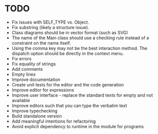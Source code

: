 # TODO

- Fix issues with SELF_TYPE vs. Object.
- Fix substring (likely a structure issue).
- Class diagrams should be in vector format (such as SVG)
- The name of the Main class should use a checking rule instead of a constraint on the name itself.
- Using the comma key may not be the best interaction method.
  The dispatch option should be directly in the context menu. 
- Fix errors
- Fix equality of strings
- Add comments
- Empty lines
- Improve documentation
- Create unit tests for the editor and the code generation
- Improve editor for expressions
- Improve user interface - replace the standard texts for empty and not available
- Improve editors such that you can type the verbatim text
- Improve typechecking
- Build standalone version
- Add meaningful intentions for refactoring
- Avoid explicit dependency to runtime in the module for programs
